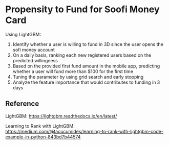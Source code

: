 # Propensity to Fund for Soofi Money Card

Using LightGBM:

1. Identify whether a user is willing to fund in 3D since the user opens the sofi money account
2. On a daily basis, ranking each new registered users based on the predicted willingness
3. Based on the provided first fund amount in the mobile app, predicting whether a user will fund more than $100 for the first time
4. Tuning the parameter by using grid search and early stopping
5. Analyze the feature importance that would contributes to funding in 3 days

## Reference
LightGBM: https://lightgbm.readthedocs.io/en/latest/

Learning to Rank with LightGBM: https://medium.com/@tacucumides/learning-to-rank-with-lightgbm-code-example-in-python-843bd7b44574
